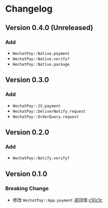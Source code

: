 # Changelog

## Version 0.4.0 (Unreleased)

### Add

* `WechatPay::Native.payment`
* `WechatPay::Native.verify?`
* `WechatPay::Native.package`

## Version 0.3.0

### Add

* `WechatPay::JS.payment`
* `WechatPay::DeliverNotify.request`
* `WechatPay::OrderQuery.request`

## Version 0.2.0

### Add

* `WechatPay::Notify.verify?`

## Version 0.1.0

### Breaking Change

* 修改 `WechatPay::App.payment` 返回值  [c10c1c](https://github.com/HungYuHei/wechat_pay/commit/c10c1cc40ff54c584f3855d0d3264207e45778d0)
